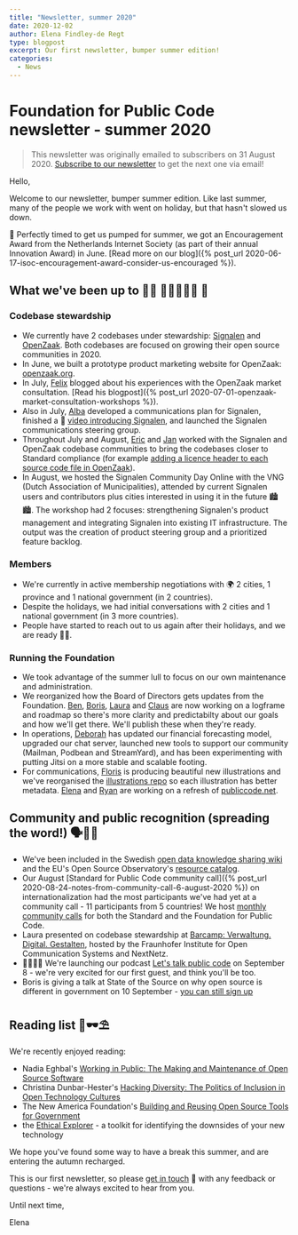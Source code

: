```yaml
---
title: "Newsletter, summer 2020"
date: 2020-12-02
author: Elena Findley-de Regt
type: blogpost
excerpt: Our first newsletter, bumper summer edition!
categories:
  - News
---
```

# Foundation for Public Code newsletter - summer 2020

> This newsletter was originally emailed to subscribers on 31 August 2020. [Subscribe to our newsletter](https://odoo.publiccode.net/survey/start/594b9243-c7e5-4bc1-8714-35137c971842) to get the next one via email!

Hello,

Welcome to our newsletter, bumper summer edition. Like last summer, many of the people we work with went on holiday, but that hasn't slowed us down.

🏅 Perfectly timed to get us pumped for summer, we got an Encouragement Award from the Netherlands Internet Society (as part of their annual Innovation Award) in June. [Read more on our blog]({% post_url 2020-06-17-isoc-encouragement-award-consider-us-encouraged %}).

## What we've been up to 👩‍💻 🧑🏻‍🤝‍🧑🏽 🤙

### Codebase stewardship

* We currently have 2 codebases under stewardship: [Signalen](https://publiccode.net/codebases/signalen.html) and [OpenZaak](https://publiccode.net/codebases/openzaak.html). Both codebases are focused on growing their open source communities in 2020.
* In June, we built a prototype product marketing website for OpenZaak: [openzaak.org](https://openzaak.org/).
* In July, [Felix](https://web.archive.org/web/20210225192009/https://publiccode.net/who-we-are/team/felix-faassen.html) blogged about his experiences with the OpenZaak market consultation. [Read his blogpost]({% post_url 2020-07-01-openzaak-market-consultation-workshops %}).
* Also in July, [Alba](https://twitter.com/Alba_Roza) developed a communications plan for Signalen, finished a 🎥 [video introducing Signalen](https://www.youtube.com/watch?v=I2Z-mRFt3pg), and launched the Signalen communications steering group.
* Throughout July and August, [Eric](https://publiccode.net/team/eric-herman.html) and [Jan](https://publiccode.net/team/jan-ainali.html) worked with the Signalen and OpenZaak codebase communities to bring the codebases closer to Standard compliance (for example [adding a licence header to each source code file in OpenZaak](https://github.com/open-zaak/open-zaak/pull/672)).
* In August, we hosted the Signalen Community Day Online with the VNG (Dutch Association of Municipalities), attended by current Signalen users and contributors plus cities interested in using it in the future 🏙️🏙️. The workshop had 2 focuses:  strengthening Signalen's product management and integrating Signalen into existing IT infrastructure. The output was the creation of product steering group and a prioritized feature backlog.

### Members

* We're currently in active membership negotiations with 🌍 2 cities, 1 province and 1 national government (in 2 countries).
* Despite the holidays, we had initial conversations with 2 cities and 1 national government (in 3 more countries).
* People have started to reach out to us again after their holidays, and we are ready 💪💪.

### Running the Foundation

* We took advantage of the summer lull to focus on our own maintenance and administration.
* We reorganized how the Board of Directors gets updates from the Foundation. [Ben](https://publiccode.net/team/ben-cerveny.html), [Boris](https://publiccode.net/team/boris-van-hoytema.html), [Laura](https://web.archive.org/web/20210225183245/https://publiccode.net/who-we-are/team/laura-scheske.html) and [Claus](https://publiccode.net/team/claus-mullie.html) are now working on a logframe and roadmap so there's more clarity and predictabilty about our goals and how we'll get there. We'll publish these when they're ready.
* In operations, [Deborah](https://web.archive.org/web/20210124162946/https://publiccode.net/team/deborah-meibergen.html) has updated our financial forecasting model, upgraded our chat server, launched new tools to support our community (Mailman, Podbean and StreamYard), and has been experimenting with putting Jitsi on a more stable and scalable footing.
* For communications, [Floris](http://flrs.nl/contact) is producing beautiful new illustrations and we've reorganised the [illustrations repo](https://github.com/publiccodenet/illustrations) so each illustration has better metadata. [Elena](https://publiccode.net/team/elena-findley-de-regt.html) and [Ryan](http://www.angelplasma.net/work/) are working on a refresh of [publiccode.net](https://publiccode.net/).

## Community and public recognition (spreading the word!) 🗣️💃🙌

* We've been included in the Swedish [open data knowledge sharing wiki](https://gitlab.com/open-data-knowledge-sharing/wiki/-/wikis/Standard-for-Public-Code) and the EU's Open Source Observatory's [resource catalog](https://joinup.ec.europa.eu/collection/open-source-observatory-osor/specific-resources#section-32).
* Our August [Standard for Public Code community call]({% post_url 2020-08-24-notes-from-community-call-6-august-2020 %}) on internationalization had the most participants we've had yet at a community call - 11 participants from 5 countries! We host [monthly community calls](https://about.publiccode.net/activities/community-calls/) for both the Standard and the Foundation for Public Code.
* Laura presented on codebase stewardship at [Barcamp: Verwaltung. Digital. Gestalten](https://www.fokus.fraunhofer.de/de/dps/barcamp_200820), hosted by the Fraunhofer Institute for Open Communication Systems and NextNetz.
* 👩‍🎤👨‍🎤 We're launching our podcast [Let's talk public code](https://twitter.com/publiccodenet/status/1300406171334062080) on September 8 - we're very excited for our first guest, and think you'll be too.
* Boris is giving a talk at State of the Source on why open source is different in government on 10 September - [you can still sign up](https://opensource.org/StateOfTheSource)

## Reading list 📖🕶️⛱️

We're recently enjoyed reading:

* Nadia Eghbal's [Working in Public: The Making and Maintenance of Open Source Software](https://nayafia.substack.com/p/22-working-in-public)
* Christina Dunbar-Hester's [Hacking Diversity: The Politics of Inclusion in Open Technology Cultures](https://press.princeton.edu/books/paperback/9780691192888/hacking-diversity)
* The New America Foundation's [Building and Reusing Open Source Tools for Government](https://www.newamerica.org/digital-impact-governance-initiative/reports/building-and-reusing-open-source-tools-government/)
* the [Ethical Explorer](http://web.archive.org/web/20231025103827/https://ethicalexplorer.org/) - a toolkit for identifying the downsides of your new technology

We hope you've found some way to have a break this summer, and are entering the autumn recharged.

This is our first newsletter, so please [get in touch](https://about.publiccode.net/organization/contact-details.html) 📨 with any feedback or questions - we're always excited to hear from you.

Until next time,

Elena
